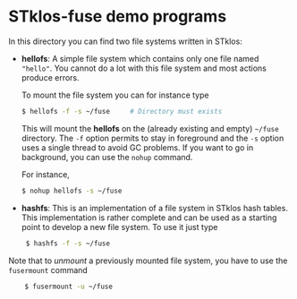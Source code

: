 # STklos-fuse demo programs


In this directory you can find two file systems written in STklos:

-   **hellofs**: A simple file system which contains only one file named
    `"hello"`. You cannot do a lot with this file system and most actions
    produce errors.

    To mount the file system you can for instance type

    ```sh
    $ hellofs -f -s ~/fuse     # Directory must exists
    ```

     This will mount the **hellofs** on the (already existing and empty)
     `~/fuse` directory. The `-f` option  permits to stay in foreground
     and the `-s` option uses a single thread to avoid GC problems.
     If you want to go in background, you can use the `nohup` command.

     For instance,

    ```sh
    $ nohup hellofs -s ~/fuse
    ```

-  **hashfs**: This is an implementation of a file system in STklos hash
   tables. This implementation is rather complete and can be used as
   a starting point to develop a new file system. To use it just type

   ```sh
    $ hashfs -f -s ~/fuse
   ```


Note that to *unmount* a previously mounted file system, you have to use the
`fusermount` command

```sh
    $ fusermount -u ~/fuse
```
